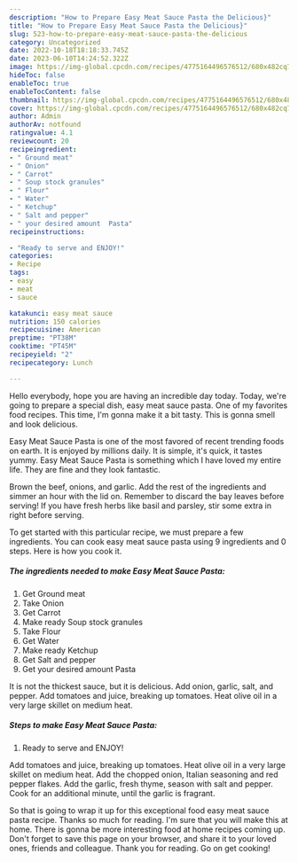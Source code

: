 ```yaml
---
description: "How to Prepare Easy Meat Sauce Pasta the Delicious}"
title: "How to Prepare Easy Meat Sauce Pasta the Delicious}"
slug: 523-how-to-prepare-easy-meat-sauce-pasta-the-delicious
category: Uncategorized
date: 2022-10-18T18:18:33.745Z
date: 2023-06-10T14:24:52.322Z
image: https://img-global.cpcdn.com/recipes/4775164496576512/680x482cq70/easy-meat-sauce-pasta-recipe-main-photo.jpg
hideToc: false
enableToc: true
enableTocContent: false
thumbnail: https://img-global.cpcdn.com/recipes/4775164496576512/680x482cq70/easy-meat-sauce-pasta-recipe-main-photo.jpg
cover: https://img-global.cpcdn.com/recipes/4775164496576512/680x482cq70/easy-meat-sauce-pasta-recipe-main-photo.jpg
author: Admin
authorAv: notfound
ratingvalue: 4.1
reviewcount: 20
recipeingredient:
- " Ground meat"
- " Onion"
- " Carrot"
- " Soup stock granules"
- " Flour"
- " Water"
- " Ketchup"
- " Salt and pepper"
- " your desired amount  Pasta"
recipeinstructions:

- "Ready to serve and ENJOY!"
categories:
- Recipe
tags:
- easy
- meat
- sauce

katakunci: easy meat sauce 
nutrition: 150 calories
recipecuisine: American
preptime: "PT38M"
cooktime: "PT45M"
recipeyield: "2"
recipecategory: Lunch

---
```



Hello everybody, hope you are having an incredible day today. Today, we're going to prepare a special dish, easy meat sauce pasta. One of my favorites food recipes. This time, I'm gonna make it a bit tasty. This is gonna smell and look delicious.

Easy Meat Sauce Pasta is one of the most favored of recent trending foods on earth. It is enjoyed by millions daily. It is simple, it's quick, it tastes yummy. Easy Meat Sauce Pasta is something which I have loved my entire life. They are fine and they look fantastic.

Brown the beef, onions, and garlic. Add the rest of the ingredients and simmer an hour with the lid on. Remember to discard the bay leaves before serving! If you have fresh herbs like basil and parsley, stir some extra in right before serving.


To get started with this particular recipe, we must prepare a few ingredients. You can cook easy meat sauce pasta using 9 ingredients and 0 steps. Here is how you cook it.

<!--inarticleads1-->

##### The ingredients needed to make Easy Meat Sauce Pasta:

1. Get  Ground meat
1. Take  Onion
1. Get  Carrot
1. Make ready  Soup stock granules
1. Take  Flour
1. Get  Water
1. Make ready  Ketchup
1. Get  Salt and pepper
1. Get  your desired amount  Pasta


It is not the thickest sauce, but it is delicious. Add onion, garlic, salt, and pepper. Add tomatoes and juice, breaking up tomatoes. Heat olive oil in a very large skillet on medium heat. 

<!--inarticleads2-->

##### Steps to make Easy Meat Sauce Pasta:


1. Ready to serve and ENJOY!

Add tomatoes and juice, breaking up tomatoes. Heat olive oil in a very large skillet on medium heat. Add the chopped onion, Italian seasoning and red pepper flakes. Add the garlic, fresh thyme, season with salt and pepper. Cook for an additional minute, until the garlic is fragrant. 

So that is going to wrap it up for this exceptional food easy meat sauce pasta recipe. Thanks so much for reading. I'm sure that you will make this at home. There is gonna be more interesting food at home recipes coming up. Don't forget to save this page on your browser, and share it to your loved ones, friends and colleague. Thank you for reading. Go on get cooking!
